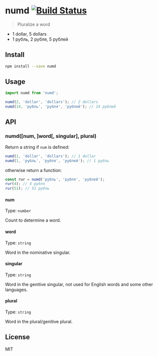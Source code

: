 # numd [![Build Status][travis-image]][travis-url]

> Pluralize a word

* 1 dollar, 5 dollars
* 1 рубль, 2 рубля, 5 рублей

## Install

```sh
npm install --save numd
```

## Usage

```js
import numd from 'numd';

numd(2, 'dollar', 'dollars'); // 2 dollars
numd(14, 'рубль', 'рубля', 'рублей'); // 14 рублей
```

## API

### numd([num, ]word[, singular], plural)

Return a string if `num` is defined:

```js
numd(1, 'dollar', 'dollars'); // 1 dollar
numd(1, 'рубль', 'рубля', 'рублей'); // 1 рубль
```

otherwise return a function:

```js
const rur = numd('рубль', 'рубля', 'рублей');
rur(4); // 4 рубля
rur(51); // 51 рубль
```

#### num

Type: `number`

Count to determine a word.

#### word

Type: `string`

Word in the nominative singular.

#### singular

Type: `string`

Word in the genitive singular, not used for English words and some other languages.

#### plural

Type: `string`

Word in the plural/genitive plural.

## License

MIT

[travis-url]: https://travis-ci.org/andrepolischuk/numd
[travis-image]: https://travis-ci.org/andrepolischuk/numd.svg?branch=master

